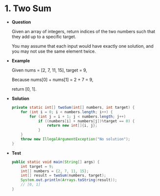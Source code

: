 # 1. Two Sum

* **Question**

    Given an array of integers, return indices of the two numbers such that they add up to a specific target.
    
    You may assume that each input would have exactly one solution, and you may not use the same element twice.
    
* **Example**
    
    Given nums = [2, 7, 11, 15], target = 9,
    
    Because nums[0] + nums[1] = 2 + 7 = 9,
    
    return [0, 1].
    
* **Solution**

    ```java
    private static int[] twoSum(int[] numbers, int target) {
        for (int i = 0; i < numbers.length; i++) {
            for (int j = i + 1; j < numbers.length; j++)
                if ((numbers[i] + numbers[j])%target == 0) {
                    return new int[]{i, j};
                }
        }
        throw new IllegalArgumentException("No solution");
    }
    ```

* **Test**

    ```java
    public static void main(String[] args) {
        int target = 9;
        int[] numbers = {2, 7, 11, 15};
        int[] result = twoSum(numbers, target);
        System.out.println(Arrays.toString(result));
        // [0, 1]
    }
    ```